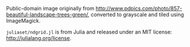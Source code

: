 Public-domain image originally from
http://www.pdpics.com/photo/857-beautiful-landscape-trees-green/,
converted to grayscale and tiled using ImageMagick.

`juliaset/ndgrid.jl` is from Julia and released under an MIT license:
http://julialang.org/license.
